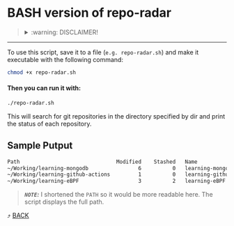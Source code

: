 # BASH version of repo-radar

> <details><summary>:warning: DISCLAIMER!</summary>USE AT OWN RISK!</details>

---

To use this script, save it to a file (`e.g. repo-radar.sh`) and make it executable with the following command:

```bash
chmod +x repo-radar.sh
```

#### Then you can run it with:

```bash
./repo-radar.sh
```
This will search for git repositories in the directory specified by dir and print the status of each repository.

## Sample Putput

```bash
Path                               Modified    Stashed   Name
~/Working/learning-mongodb                6          0   learning-mongodb
~/Working/learning-github-actions         1          0   learning-github-actions
~/Working/learning-eBPF                   3          2   learning-eBPF
```
> **_`NOTE`:_**  I shortened the `PATH` so it would be more readable here. The script displays the full path. 

:arrow_heading_up: [BACK](../README.md)